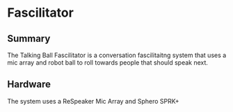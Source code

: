# Fascilitator
## Summary
The Talking Ball Fascilitator is a conversation fascilitaitng system that uses a mic array and robot ball to roll towards people that should speak next.

## Hardware
The system uses a ReSpeaker Mic Array and Sphero SPRK+
